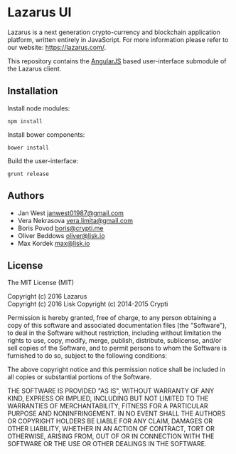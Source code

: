 # Lazarus UI

Lazarus is a next generation crypto-currency and blockchain application platform, written entirely in JavaScript. For more information please refer to our website: https://lazarus.com/.

This repository contains the [AngularJS](https://angularjs.org/) based user-interface submodule of the Lazarus client.

## Installation

Install node modules:

```
npm install
```

Install bower components:

```
bower install
```

Build the user-interface:

```
grunt release
```

## Authors

- Jan West <janwest01987@gmail.com>
- Vera Nekrasova <vera.limita@gmail.com>
- Boris Povod <boris@crypti.me>
- Oliver Beddows <oliver@lisk.io>
- Max Kordek <max@lisk.io>

## License

The MIT License (MIT)  

Copyright (c) 2016 Lazarus  
Copyright (c) 2016 Lisk
Copyright (c) 2014-2015 Crypti  

Permission is hereby granted, free of charge, to any person obtaining a copy of this software and associated documentation files (the "Software"), to deal in the Software without restriction, including without limitation the rights to use, copy, modify, merge, publish, distribute, sublicense, and/or sell copies of the Software, and to permit persons to whom the Software is furnished to do so, subject to the following conditions:  

The above copyright notice and this permission notice shall be included in all copies or substantial portions of the Software.

THE SOFTWARE IS PROVIDED "AS IS", WITHOUT WARRANTY OF ANY KIND, EXPRESS OR IMPLIED, INCLUDING BUT NOT LIMITED TO THE WARRANTIES OF MERCHANTABILITY, FITNESS FOR A PARTICULAR PURPOSE AND NONINFRINGEMENT. IN NO EVENT SHALL THE AUTHORS OR COPYRIGHT HOLDERS BE LIABLE FOR ANY CLAIM, DAMAGES OR OTHER LIABILITY, WHETHER IN AN ACTION OF CONTRACT, TORT OR OTHERWISE, ARISING FROM, OUT OF OR IN CONNECTION WITH THE SOFTWARE OR THE USE OR OTHER DEALINGS IN THE SOFTWARE.
